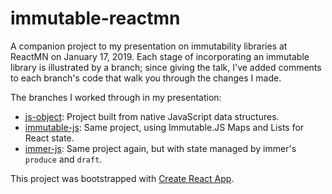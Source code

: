 # immutable-reactmn

A companion project to my presentation on immutability libraries at ReactMN on January 17, 2019. Each stage of incorporating an immutable library is illustrated by a branch; since giving the talk, I've added comments to each branch's code that walk you through the changes I made.

The branches I worked through in my presentation:

- [js-object](https://github.com/tataton/immutable-reactmn/tree/js-object): Project built from native JavaScript data structures.
- [immutable-js](https://github.com/tataton/immutable-reactmn/tree/immutable-js): Same project, using Immutable.JS Maps and Lists for React state.
- [immer-js](https://github.com/tataton/immutable-reactmn/tree/immer-js): Same project again, but with state managed by immer's `produce` and `draft`.

This project was bootstrapped with [Create React App](https://github.com/facebook/create-react-app).
